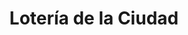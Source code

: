 ---
title: "Lotería de la Ciudad"
url: /ciudad-autonoma-de-buenos-aires/loteria-de-la-ciudad-avenida-nazca-3/
shop: Lotterie
---